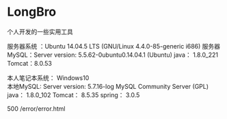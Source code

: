 # LongBro
个人开发的一些实用工具

服务器系统 ：Ubuntu 14.04.5 LTS (GNU/Linux 4.4.0-85-generic i686)
服务器MySQL：Server version: 5.5.62-0ubuntu0.14.04.1 (Ubuntu)
	  java： 1.8.0_221
	 Tomcat：8.0.53
	 
	 
本人笔记本系统： Windows10	 
本地MySQL:   Server version: 5.7.16-log MySQL Community Server (GPL)
	java：	 1.8.0_102
	Tomcat： 8.5.35
	spring： 3.0.5
	
<error-page>
    <error-code>500</error-code>
    <location>/error/error.html</location>
  </error-page>